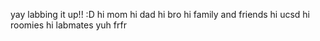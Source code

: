 yay labbing it up!! :D
hi mom hi dad hi bro hi family and friends hi ucsd hi roomies hi labmates yuh frfr

